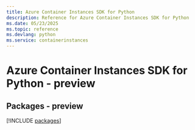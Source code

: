 ```yaml
---
title: Azure Container Instances SDK for Python
description: Reference for Azure Container Instances SDK for Python
ms.date: 05/23/2025
ms.topic: reference
ms.devlang: python
ms.service: containerinstances
---
```

# Azure Container Instances SDK for Python - preview
## Packages - preview
[!INCLUDE [packages](container-instances-index.md)]